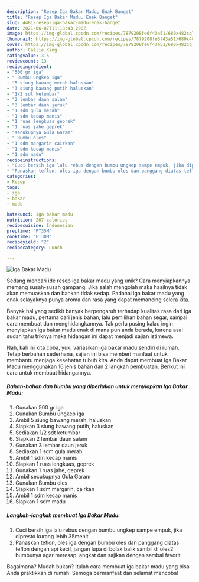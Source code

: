 ```yaml
---
description: "Resep Iga Bakar Madu, Enak Banget"
title: "Resep Iga Bakar Madu, Enak Banget"
slug: 4481-resep-iga-bakar-madu-enak-banget
date: 2021-06-07T11:18:43.290Z
image: https://img-global.cpcdn.com/recipes/7879208fe6f43a51/680x482cq70/iga-bakar-madu-foto-resep-utama.jpg
thumbnail: https://img-global.cpcdn.com/recipes/7879208fe6f43a51/680x482cq70/iga-bakar-madu-foto-resep-utama.jpg
cover: https://img-global.cpcdn.com/recipes/7879208fe6f43a51/680x482cq70/iga-bakar-madu-foto-resep-utama.jpg
author: Callie King
ratingvalue: 3.5
reviewcount: 13
recipeingredient:
- "500 gr iga"
- " Bumbu ungkep iga"
- "5 siung bawang merah haluskan"
- "3 siung bawang putih haluskan"
- "1/2 sdt ketumbar"
- "2 lembar daun salam"
- "3 lembar daun jeruk"
- "1 sdm gula merah"
- "1 sdm kecap manis"
- "1 ruas lengkuas geprek"
- "1 ruas jahe geprek"
- "secukupnya Gula Garam"
- " Bumbu oles"
- "1 sdm margarin cairkan"
- "1 sdm kecap manis"
- "1 sdm madu"
recipeinstructions:
- "Cuci bersih iga lalu rebus dengan bumbu ungkep sampe empuk, jika dipresto kurang lebih 35menit"
- "Panaskan teflon, oles iga dengan bumbu oles dan panggang diatas teflon dengan api kecil, jangan lupa di bolak balik sambil di oles2 bumbunya agar meresap, angkat dan sajikan dengan sambal favorit"
categories:
- Resep
tags:
- iga
- bakar
- madu

katakunci: iga bakar madu 
nutrition: 207 calories
recipecuisine: Indonesian
preptime: "PT35M"
cooktime: "PT30M"
recipeyield: "2"
recipecategory: Lunch

---
```



![Iga Bakar Madu](https://img-global.cpcdn.com/recipes/7879208fe6f43a51/680x482cq70/iga-bakar-madu-foto-resep-utama.jpg)

Sedang mencari ide resep iga bakar madu yang unik? Cara menyiapkannya memang susah-susah gampang. Jika salah mengolah maka hasilnya tidak akan memuaskan dan bahkan tidak sedap. Padahal iga bakar madu yang enak selayaknya punya aroma dan rasa yang dapat memancing selera kita.

Banyak hal yang sedikit banyak berpengaruh terhadap kualitas rasa dari iga bakar madu, pertama dari jenis bahan, lalu pemilihan bahan segar, sampai cara membuat dan menghidangkannya. Tak perlu pusing kalau ingin menyiapkan iga bakar madu enak di mana pun anda berada, karena asal sudah tahu triknya maka hidangan ini dapat menjadi sajian istimewa.




Nah, kali ini kita coba, yuk, variasikan iga bakar madu sendiri di rumah. Tetap berbahan sederhana, sajian ini bisa memberi manfaat untuk membantu menjaga kesehatan tubuh kita. Anda dapat membuat Iga Bakar Madu menggunakan 16 jenis bahan dan 2 langkah pembuatan. Berikut ini cara untuk membuat hidangannya.

<!--inarticleads1-->

##### Bahan-bahan dan bumbu yang diperlukan untuk menyiapkan Iga Bakar Madu:

1. Gunakan 500 gr iga
1. Gunakan  Bumbu ungkep iga
1. Ambil 5 siung bawang merah, haluskan
1. Siapkan 3 siung bawang putih, haluskan
1. Sediakan 1/2 sdt ketumbar
1. Siapkan 2 lembar daun salam
1. Gunakan 3 lembar daun jeruk
1. Sediakan 1 sdm gula merah
1. Ambil 1 sdm kecap manis
1. Siapkan 1 ruas lengkuas, geprek
1. Gunakan 1 ruas jahe, geprek
1. Ambil secukupnya Gula Garam
1. Gunakan  Bumbu oles
1. Siapkan 1 sdm margarin, cairkan
1. Ambil 1 sdm kecap manis
1. Siapkan 1 sdm madu




<!--inarticleads2-->

##### Langkah-langkah membuat Iga Bakar Madu:

1. Cuci bersih iga lalu rebus dengan bumbu ungkep sampe empuk, jika dipresto kurang lebih 35menit
1. Panaskan teflon, oles iga dengan bumbu oles dan panggang diatas teflon dengan api kecil, jangan lupa di bolak balik sambil di oles2 bumbunya agar meresap, angkat dan sajikan dengan sambal favorit




Bagaimana? Mudah bukan? Itulah cara membuat iga bakar madu yang bisa Anda praktikkan di rumah. Semoga bermanfaat dan selamat mencoba!
